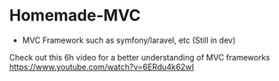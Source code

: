 # Homemade-MVC
- MVC Framework such as symfony/laravel, etc (Still in dev)

Check out this 6h video for a better understanding of MVC frameworks 
https://www.youtube.com/watch?v=6ERdu4k62wI
